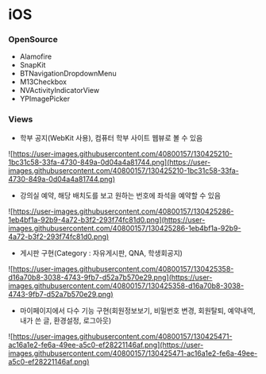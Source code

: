 # iOS

### OpenSource

- Alamofire
- SnapKit
- BTNavigationDropdownMenu
- M13Checkbox
- NVActivityIndicatorView
- YPImagePicker

### Views

- 학부 공지(WebKit 사용), 컴퓨터 학부 사이트 웹뷰로 볼 수 있음

![https://user-images.githubusercontent.com/40800157/130425210-1bc31c58-33fa-4730-849a-0d04a4a81744.png](https://user-images.githubusercontent.com/40800157/130425210-1bc31c58-33fa-4730-849a-0d04a4a81744.png)

- 강의실 예약, 해당 배치도를 보고 원하는 번호에 좌석을 예약할 수 있음

![https://user-images.githubusercontent.com/40800157/130425286-1eb4bf1a-92b9-4a72-b3f2-293f74fc81d0.png](https://user-images.githubusercontent.com/40800157/130425286-1eb4bf1a-92b9-4a72-b3f2-293f74fc81d0.png)

- 게시판 구현(Category : 자유게시판, QNA, 학생회공지)

![https://user-images.githubusercontent.com/40800157/130425358-d16a70b8-3038-4743-9fb7-d52a7b570e29.png](https://user-images.githubusercontent.com/40800157/130425358-d16a70b8-3038-4743-9fb7-d52a7b570e29.png)

- 마이페이지에서 다수 기능 구현(회원정보보기, 비밀번호 변경, 회원탈퇴, 예약내역, 내가 쓴 글, 환경설정, 로그아웃)

![https://user-images.githubusercontent.com/40800157/130425471-ac16a1e2-fe6a-49ee-a5c0-ef28221146af.png](https://user-images.githubusercontent.com/40800157/130425471-ac16a1e2-fe6a-49ee-a5c0-ef28221146af.png)
